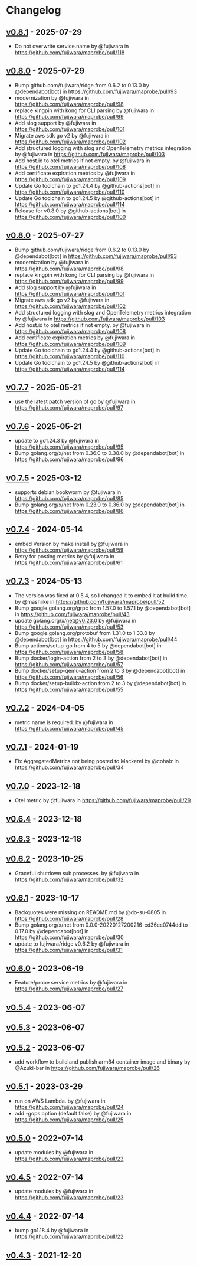 # Changelog

## [v0.8.1](https://github.com/fujiwara/maprobe/compare/v0.8.0...v0.8.1) - 2025-07-29
- Do not overwrite service.name by @fujiwara in https://github.com/fujiwara/maprobe/pull/118

## [v0.8.0](https://github.com/fujiwara/maprobe/compare/v0.7.7...v0.8.0) - 2025-07-29
- Bump github.com/fujiwara/ridge from 0.6.2 to 0.13.0 by @dependabot[bot] in https://github.com/fujiwara/maprobe/pull/93
- modernization by @fujiwara in https://github.com/fujiwara/maprobe/pull/98
- replace kingpin with kong for CLI parsing by @fujiwara in https://github.com/fujiwara/maprobe/pull/99
- Add slog support by @fujiwara in https://github.com/fujiwara/maprobe/pull/101
- Migrate aws sdk go v2 by @fujiwara in https://github.com/fujiwara/maprobe/pull/102
- Add structured logging with slog and OpenTelemetry metrics integration by @fujiwara in https://github.com/fujiwara/maprobe/pull/103
- Add host.id to otel metrics if not empty. by @fujiwara in https://github.com/fujiwara/maprobe/pull/108
- Add certificate expiration metrics by @fujiwara in https://github.com/fujiwara/maprobe/pull/109
- Update Go toolchain to go1.24.4 by @github-actions[bot] in https://github.com/fujiwara/maprobe/pull/110
- Update Go toolchain to go1.24.5 by @github-actions[bot] in https://github.com/fujiwara/maprobe/pull/114
- Release for v0.8.0 by @github-actions[bot] in https://github.com/fujiwara/maprobe/pull/100

## [v0.8.0](https://github.com/fujiwara/maprobe/compare/v0.7.7...v0.8.0) - 2025-07-27
- Bump github.com/fujiwara/ridge from 0.6.2 to 0.13.0 by @dependabot[bot] in https://github.com/fujiwara/maprobe/pull/93
- modernization by @fujiwara in https://github.com/fujiwara/maprobe/pull/98
- replace kingpin with kong for CLI parsing by @fujiwara in https://github.com/fujiwara/maprobe/pull/99
- Add slog support by @fujiwara in https://github.com/fujiwara/maprobe/pull/101
- Migrate aws sdk go v2 by @fujiwara in https://github.com/fujiwara/maprobe/pull/102
- Add structured logging with slog and OpenTelemetry metrics integration by @fujiwara in https://github.com/fujiwara/maprobe/pull/103
- Add host.id to otel metrics if not empty. by @fujiwara in https://github.com/fujiwara/maprobe/pull/108
- Add certificate expiration metrics by @fujiwara in https://github.com/fujiwara/maprobe/pull/109
- Update Go toolchain to go1.24.4 by @github-actions[bot] in https://github.com/fujiwara/maprobe/pull/110
- Update Go toolchain to go1.24.5 by @github-actions[bot] in https://github.com/fujiwara/maprobe/pull/114

## [v0.7.7](https://github.com/fujiwara/maprobe/compare/v0.7.6...v0.7.7) - 2025-05-21
- use the latest patch version of go by @fujiwara in https://github.com/fujiwara/maprobe/pull/97

## [v0.7.6](https://github.com/fujiwara/maprobe/compare/v0.7.5...v0.7.6) - 2025-05-21
- update to go1.24.3 by @fujiwara in https://github.com/fujiwara/maprobe/pull/95
- Bump golang.org/x/net from 0.36.0 to 0.38.0 by @dependabot[bot] in https://github.com/fujiwara/maprobe/pull/96

## [v0.7.5](https://github.com/fujiwara/maprobe/compare/v0.7.4...v0.7.5) - 2025-03-12
- supports debian:bookworm by @fujiwara in https://github.com/fujiwara/maprobe/pull/85
- Bump golang.org/x/net from 0.23.0 to 0.36.0 by @dependabot[bot] in https://github.com/fujiwara/maprobe/pull/86

## [v0.7.4](https://github.com/fujiwara/maprobe/compare/v0.7.3...v0.7.4) - 2024-05-14
- embed Version by make install by @fujiwara in https://github.com/fujiwara/maprobe/pull/59
- Retry for posting metrics by @fujiwara in https://github.com/fujiwara/maprobe/pull/61

## [v0.7.3](https://github.com/fujiwara/maprobe/compare/v0.7.2...v0.7.3) - 2024-05-13
- The version was fixed at 0.5.4, so I changed it to embed it at build time. by @mashiike in https://github.com/fujiwara/maprobe/pull/52
- Bump google.golang.org/grpc from 1.57.0 to 1.57.1 by @dependabot[bot] in https://github.com/fujiwara/maprobe/pull/43
- update golang.org/x/net@v0.23.0 by @fujiwara in https://github.com/fujiwara/maprobe/pull/53
- Bump google.golang.org/protobuf from 1.31.0 to 1.33.0 by @dependabot[bot] in https://github.com/fujiwara/maprobe/pull/44
- Bump actions/setup-go from 4 to 5 by @dependabot[bot] in https://github.com/fujiwara/maprobe/pull/58
- Bump docker/login-action from 2 to 3 by @dependabot[bot] in https://github.com/fujiwara/maprobe/pull/57
- Bump docker/setup-qemu-action from 2 to 3 by @dependabot[bot] in https://github.com/fujiwara/maprobe/pull/56
- Bump docker/setup-buildx-action from 2 to 3 by @dependabot[bot] in https://github.com/fujiwara/maprobe/pull/55

## [v0.7.2](https://github.com/fujiwara/maprobe/compare/v0.7.1...v0.7.2) - 2024-04-05
- metric name is required. by @fujiwara in https://github.com/fujiwara/maprobe/pull/45

## [v0.7.1](https://github.com/fujiwara/maprobe/compare/v0.7.0...v0.7.1) - 2024-01-19
- Fix AggregatedMetrics not being posted to Mackerel by @cohalz in https://github.com/fujiwara/maprobe/pull/34

## [v0.7.0](https://github.com/fujiwara/maprobe/compare/v0.6.2...v0.7.0) - 2023-12-18
- Otel metric by @fujiwara in https://github.com/fujiwara/maprobe/pull/29

## [v0.6.4](https://github.com/fujiwara/maprobe/compare/v0.6.3...v0.6.4) - 2023-12-18

## [v0.6.3](https://github.com/fujiwara/maprobe/compare/v0.6.2...v0.6.3) - 2023-12-18

## [v0.6.2](https://github.com/fujiwara/maprobe/compare/v0.6.1...v0.6.2) - 2023-10-25
- Graceful shutdown sub processes. by @fujiwara in https://github.com/fujiwara/maprobe/pull/32

## [v0.6.1](https://github.com/fujiwara/maprobe/compare/v0.6.0...v0.6.1) - 2023-10-17
- Backquotes were missing on README.md by @do-su-0805 in https://github.com/fujiwara/maprobe/pull/28
- Bump golang.org/x/net from 0.0.0-20220127200216-cd36cc0744dd to 0.17.0 by @dependabot[bot] in https://github.com/fujiwara/maprobe/pull/30
- update to fujiwara/ridge v0.6.2 by @fujiwara in https://github.com/fujiwara/maprobe/pull/31

## [v0.6.0](https://github.com/fujiwara/maprobe/compare/v0.5.4...v0.6.0) - 2023-06-19
- Feature/probe service metrics by @fujiwara in https://github.com/fujiwara/maprobe/pull/27

## [v0.5.4](https://github.com/fujiwara/maprobe/compare/v0.5.3...v0.5.4) - 2023-06-07

## [v0.5.3](https://github.com/fujiwara/maprobe/compare/v0.5.2...v0.5.3) - 2023-06-07

## [v0.5.2](https://github.com/fujiwara/maprobe/compare/v0.5.1...v0.5.2) - 2023-06-07
- add workflow to build and publish arm64 container image and binary by @Azuki-bar in https://github.com/fujiwara/maprobe/pull/26

## [v0.5.1](https://github.com/fujiwara/maprobe/compare/v0.4.5...v0.5.1) - 2023-03-29
- run on AWS Lambda. by @fujiwara in https://github.com/fujiwara/maprobe/pull/24
- add -gops option (default false) by @fujiwara in https://github.com/fujiwara/maprobe/pull/25

## [v0.5.0](https://github.com/fujiwara/maprobe/compare/v0.4.4...v0.5.0) - 2022-07-14
- update modules by @fujiwara in https://github.com/fujiwara/maprobe/pull/23

## [v0.4.5](https://github.com/fujiwara/maprobe/compare/v0.4.4...v0.4.5) - 2022-07-14
- update modules by @fujiwara in https://github.com/fujiwara/maprobe/pull/23

## [v0.4.4](https://github.com/fujiwara/maprobe/compare/v0.4.3...v0.4.4) - 2022-07-14
- bump go1.18.4 by @fujiwara in https://github.com/fujiwara/maprobe/pull/22

## [v0.4.3](https://github.com/fujiwara/maprobe/compare/v0.4.2...v0.4.3) - 2021-12-20
